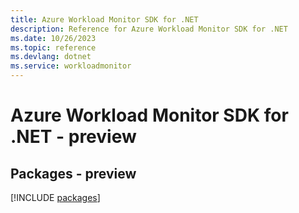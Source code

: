 ```yaml
---
title: Azure Workload Monitor SDK for .NET
description: Reference for Azure Workload Monitor SDK for .NET
ms.date: 10/26/2023
ms.topic: reference
ms.devlang: dotnet
ms.service: workloadmonitor
---
```

# Azure Workload Monitor SDK for .NET - preview
## Packages - preview
[!INCLUDE [packages](workload-monitor-index.md)]